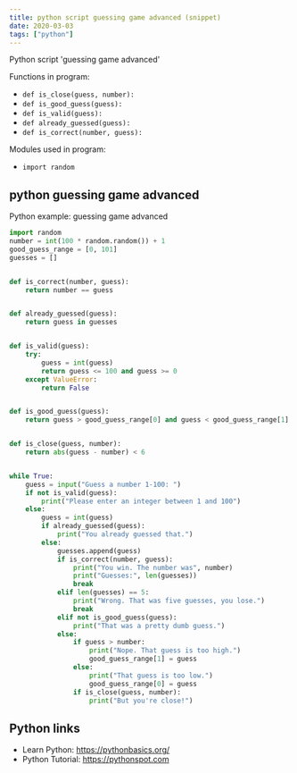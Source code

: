 ```yaml
---
title: python script guessing game advanced (snippet)
date: 2020-03-03
tags: ["python"]
---
```

Python script 'guessing game advanced'

Functions in program: 
* `def is_close(guess, number):`
* `def is_good_guess(guess):`
* `def is_valid(guess):`
* `def already_guessed(guess):`
* `def is_correct(number, guess):`

Modules used in program: 
* `import random`

## python guessing game advanced

Python example: guessing game advanced

```python
import random
number = int(100 * random.random()) + 1
good_guess_range = [0, 101]
guesses = []


def is_correct(number, guess):
    return number == guess


def already_guessed(guess):
    return guess in guesses


def is_valid(guess):
    try:
        guess = int(guess)
        return guess <= 100 and guess >= 0
    except ValueError:
        return False


def is_good_guess(guess):
    return guess > good_guess_range[0] and guess < good_guess_range[1]


def is_close(guess, number):
    return abs(guess - number) < 6


while True:
    guess = input("Guess a number 1-100: ")
    if not is_valid(guess):
        print("Please enter an integer between 1 and 100")
    else:
        guess = int(guess)
        if already_guessed(guess):
            print("You already guessed that.")
        else:
            guesses.append(guess)
            if is_correct(number, guess):
                print("You win. The number was", number)
                print("Guesses:", len(guesses))
                break
            elif len(guesses) == 5:
                print("Wrong. That was five guesses, you lose.")
                break
            elif not is_good_guess(guess):
                print("That was a pretty dumb guess.")
            else:
                if guess > number:
                    print("Nope. That guess is too high.")
                    good_guess_range[1] = guess
                else:
                    print("That guess is too low.")
                    good_guess_range[0] = guess
                if is_close(guess, number):
                    print("But you're close!")

```

## Python links

- Learn Python: https://pythonbasics.org/
- Python Tutorial: https://pythonspot.com
